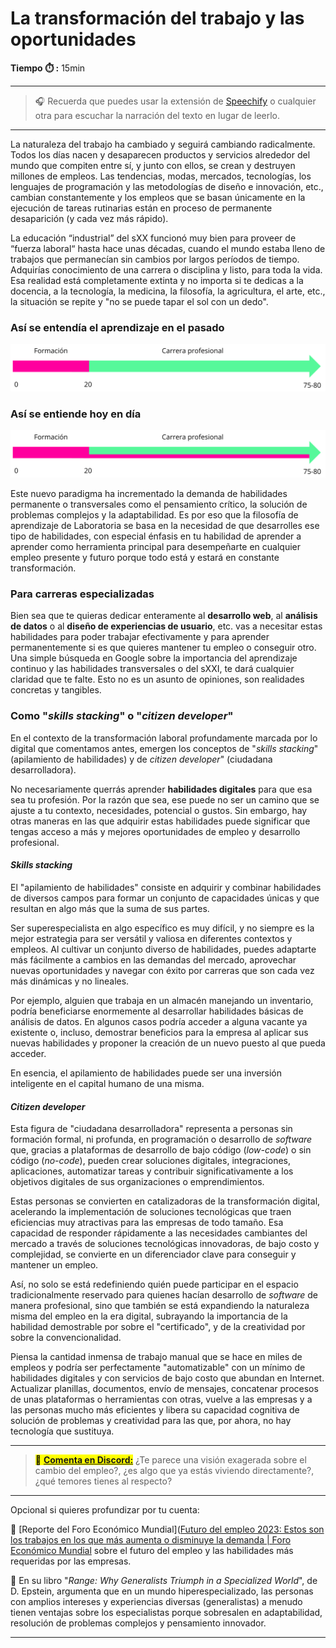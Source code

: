 # La transformación del trabajo y las oportunidades

**Tiempo :stopwatch: :** 15min

---

> :headphones: Recuerda que puedes usar la extensión de [Speechify](https://speechify.com/es/extension-de-chrome/) o cualquier otra para escuchar la narración del texto en lugar de leerlo.

---

La naturaleza del trabajo ha cambiado y seguirá cambiando radicalmente. Todos los días nacen y desaparecen productos y servicios alrededor del mundo que compiten entre sí, y junto con ellos, se crean y destruyen millones de empleos. Las tendencias, modas, mercados, tecnologías, los lenguajes de programación y las metodologías de diseño e innovación, etc., cambian constantemente y los empleos que se basan únicamente en la ejecución de tareas rutinarias están en proceso de permanente  desaparición (y cada vez más rápido).

La educación “industrial” del sXX funcionó muy bien para proveer de “fuerza laboral“ hasta hace unas décadas, cuando el mundo estaba lleno de trabajos que permanecían sin cambios por largos períodos de tiempo. Adquirías conocimiento de una carrera o disciplina y listo, para toda la vida. Esa realidad está completamente extinta y no importa si te dedicas a la docencia, a la tecnología, la medicina, la filosofía, la agricultura, el arte, etc., la situación se repite y "no se puede tapar el sol con un dedo".

### Así se entendía el aprendizaje en el pasado

![](../assets/2024-03-07-11-27-38-image.png)

### Así se entiende hoy en día

![](../assets/2024-03-07-11-27-51-image.png)

Este nuevo paradigma ha incrementado la demanda de habilidades permanente o transversales como el pensamiento crítico, la solución de problemas complejos y la adaptabilidad. Es por eso que la filosofía de aprendizaje de Laboratoria se basa en la necesidad de que desarrolles ese tipo de habilidades, con especial énfasis en tu habilidad de aprender a aprender como herramienta principal para desempeñarte en cualquier empleo presente y futuro porque todo está y estará en constante transformación.

### Para carreras especializadas

Bien sea que te quieras dedicar enteramente al **desarrollo web**, al **análisis de datos** o al **diseño de experiencias de usuario**, etc. vas a necesitar estas habilidades para poder trabajar efectivamente y para aprender permanentemente si es que quieres mantener tu empleo o conseguir otro. Una simple búsqueda en Google sobre la importancia del aprendizaje continuo y las habilidades transversales o del sXXI, te dará cualquier claridad que te falte. Esto no es un asunto de opiniones, son realidades concretas y tangibles.

### Como "*skills stacking*" o "*citizen developer*"

En el contexto de la transformación laboral profundamente marcada por lo digital que comentamos antes, emergen los conceptos de "*skills stacking*" (apilamiento de habilidades) y de *citizen developer*" (ciudadana desarrolladora).

No necesariamente querrás aprender **habilidades digitales** para que esa sea tu profesión. Por la razón que sea, ese puede no ser un camino que se ajuste a tu contexto, necesidades, potencial o gustos. Sin embargo, hay otras maneras en las que adquirir estas habilidades puede significar que tengas acceso a más y mejores oportunidades de empleo y desarrollo profesional.

#### *Skills stacking*

El "apilamiento de habilidades" consiste en adquirir y combinar habilidades de diversos campos para formar un conjunto de capacidades únicas y que resultan en algo más que la suma de sus partes. 

Ser superespecialista en algo específico es muy difícil, y no siempre es la mejor estrategia para ser versátil y valiosa en diferentes contextos y empleos. Al cultivar un conjunto diverso de habilidades, puedes adaptarte más fácilmente a cambios en las demandas del mercado, aprovechar nuevas oportunidades y navegar con éxito por carreras que son cada vez más dinámicas y no lineales.

Por ejemplo, alguien que trabaja en un almacén manejando un inventario, podría beneficiarse enormemente al desarrollar habilidades básicas de análisis de datos. En algunos casos podría acceder a alguna vacante ya existente o, incluso, demostrar  beneficios para la empresa al aplicar sus nuevas habilidades y proponer la creación de un nuevo puesto al que pueda acceder. 

En esencia, el apilamiento de habilidades puede ser una inversión inteligente en el capital humano de una misma.

#### *Citizen developer*

Esta figura de "ciudadana desarrolladora" representa a personas sin formación formal, ni profunda, en programación o desarrollo de *software* que, gracias a plataformas de desarrollo de bajo código (*low-code*) o sin código (*no-code*), pueden crear soluciones digitales, integraciones, aplicaciones, automatizar tareas y contribuir significativamente a los objetivos digitales de sus organizaciones o emprendimientos. 

Estas personas se convierten en catalizadoras de la transformación digital, acelerando la implementación de soluciones tecnológicas que traen eficiencias muy atractivas para las empresas de todo tamaño. Esa capacidad de responder rápidamente a las necesidades cambiantes del mercado a través de soluciones tecnológicas innovadoras, de bajo costo y complejidad, se convierte en un diferenciador clave para conseguir y mantener un empleo. 

Así, no solo se está redefiniendo quién puede participar en el espacio tradicionalmente reservado para quienes hacían desarrollo de *software* de manera profesional, sino que también se está expandiendo la naturaleza misma del empleo en la era digital, subrayando la importancia de la habilidad demostrable por sobre el "certificado", y de la creatividad por sobre la convencionalidad.

Piensa la cantidad inmensa de trabajo manual que se hace en miles de empleos y podría ser perfectamente "automatizable" con un mínimo de habilidades digitales y con servicios de bajo costo que abundan en Internet. Actualizar planillas, documentos, envío de mensajes, concatenar procesos de unas plataformas o herramientas con otras, vuelve a las empresas y a las personas mucho más eficientes y libera su capacidad cognitiva de solución de problemas y creatividad para las que, por ahora, no hay tecnología que sustituya.

---

> <mark> 💬  [**Comenta en Discord:**](https://discord.com/channels/1209273049304666113/1215445879411052554)</mark> ¿Te parece una visión exagerada sobre el cambio del empleo?, ¿es algo que ya estás viviendo directamente?, ¿qué temores tienes al respecto?

--- 

Opcional si quieres profundizar por tu cuenta:

:seedling: [Reporte del Foro Económico Mundial]([Futuro del empleo 2023: Estos son los trabajos en los que más aumenta o disminuye la demanda | Foro Económico Mundial](https://es.weforum.org/agenda/2023/05/futuro-del-empleo-2023-estas-son-las-funciones-que-mas-crecen-y-las-que-mas-disminuyen/) sobre el futuro del empleo y las habilidades más requeridas por las empresas.

:seedling: En su libro "*Range: Why Generalists Triumph in a Specialized World*", de D. Epstein, argumenta que en un mundo hiperespecializado, las personas con amplios intereses y experiencias diversas (generalistas) a menudo tienen ventajas sobre los especialistas porque sobresalen en adaptabilidad, resolución de problemas complejos y pensamiento innovador.

----
